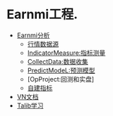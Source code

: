 # Earnmi工程.

* [Earnmi分析](earnmi_docs/README.md)
    * [行情数据源](earnmi_docs/book/数据源.md)
    * [IndicatorMeasure:指标测量](earnmi_docs/book/指标测量.md)
    * [CollectData:数据收集]()
    * [PredictModeL:预测模型]()
    * [OpProject:回测和实盘]
    * [自建指标](earnmi_docs/book/自建指标.md)
* [VN文档](README.md)
* [Talib学习](earnmi_docs/Talib学习.md)
